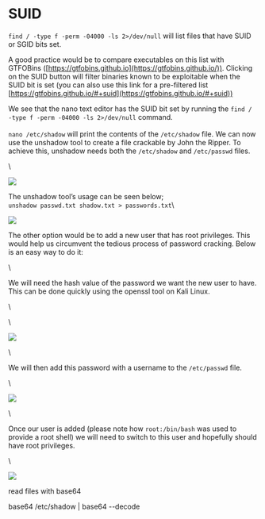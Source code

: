 # SUID

`find / -type f -perm -04000 -ls 2>/dev/null` will list files that have SUID or SGID bits set.

A good practice would be to compare executables on this list with GTFOBins ([https://gtfobins.github.io](https://gtfobins.github.io/)). Clicking on the SUID button will filter binaries known to be exploitable when the SUID bit is set (you can also use this link for a pre-filtered list [https://gtfobins.github.io/#+suid](https://gtfobins.github.io/#+suid))



We see that the nano text editor has the SUID bit set by running the `find / -type f -perm -04000 -ls 2>/dev/null` command.\
\
`nano /etc/shadow` will print the contents of the `/etc/shadow` file. We can now use the unshadow tool to create a file crackable by John the Ripper. To achieve this, unshadow needs both the `/etc/shadow` and `/etc/passwd` files.

\


![](https://i.imgur.com/DAWxbJD.png)

The unshadow tool’s usage can be seen below;\
`unshadow passwd.txt shadow.txt > passwords.txt`\


![](https://i.imgur.com/6cHBAr1.png)



The other option would be to add a new user that has root privileges. This would help us circumvent the tedious process of password cracking. Below is an easy way to do it:

\


We will need the hash value of the password we want the new user to have. This can be done quickly using the openssl tool on Kali Linux.

\


\


![](https://i.imgur.com/bkOGaHY.png)

\


We will then add this password with a username to the `/etc/passwd` file.

\


![](https://i.imgur.com/huGoEtj.png)

\


Once our user is added (please note how `root:/bin/bash` was used to provide a root shell) we will need to switch to this user and hopefully should have root privileges.

\


![](https://i.imgur.com/HZcWGhi.png)

read files with base64

base64 /etc/shadow | base64 --decode
